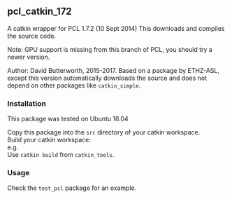 ## pcl_catkin_172

A catkin wrapper for PCL 1.7.2 (10 Sept 2014)
This downloads and compiles the source code.

Note: GPU support is missing from this branch of PCL, you should try a newer version.  

Author: David Butterworth, 2015-2017.
Based on a package by ETHZ-ASL, except this version automatically downloads the source and does not depend on other packages like `catkin_simple`.

### Installation

This package was tested on Ubuntu 16.04  

Copy this package into the `src` directory of your catkin workspace.  
Build your catkin workspace:  
e.g.  
Use `catkin build` from `catkin_tools`.  

### Usage

Check the `test_pcl` package for an example.
